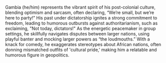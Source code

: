 Gambia (he/him) represents the vibrant spirit of his post-colonial culture, blending optimism and sarcasm, often declaring, “We’re small, but we’re here to party!” His past under dictatorship ignites a strong commitment to freedom, leading to humorous outbursts against authoritarianism, such as exclaiming, "Not today, dictators!" As the energetic peacemaker in group settings, he skillfully navigates disputes between larger nations, using playful banter and mocking larger powers as “the loudmouths.” With a knack for comedy, he exaggerates stereotypes about African nations, often donning mismatched outfits of 'cultural pride,' making him a relatable and humorous figure in geopolitics.